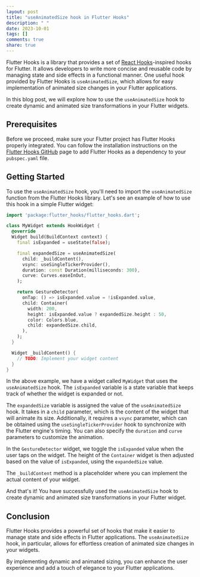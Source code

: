 ```yaml
---
layout: post
title: "useAnimatedSize hook in Flutter Hooks"
description: " "
date: 2023-10-01
tags: []
comments: true
share: true
---
```


Flutter Hooks is a library that provides a set of [React Hooks](https://reactjs.org/docs/hooks-intro.html)-inspired hooks for Flutter. It allows developers to write more concise and reusable code by managing state and side effects in a functional manner. One useful hook provided by Flutter Hooks is `useAnimatedSize`, which allows for easy implementation of animated size changes in your Flutter applications.

In this blog post, we will explore how to use the `useAnimatedSize` hook to create dynamic and animated size transformations in your Flutter widgets.

## Prerequisites

Before we proceed, make sure your Flutter project has Flutter Hooks properly integrated. You can follow the installation instructions on the [Flutter Hooks GitHub](https://github.com/rrousselGit/flutter_hooks) page to add Flutter Hooks as a dependency to your `pubspec.yaml` file.

## Getting Started

To use the `useAnimatedSize` hook, you'll need to import the `useAnimatedSize` function from the Flutter Hooks library. Let's see an example of how to use this hook in a simple Flutter widget:

```dart
import 'package:flutter_hooks/flutter_hooks.dart';

class MyWidget extends HookWidget {
  @override
  Widget build(BuildContext context) {
    final isExpanded = useState(false);

    final expandedSize = useAnimatedSize(
      child: _buildContent(),
      vsync: useSingleTickerProvider(),
      duration: const Duration(milliseconds: 300),
      curve: Curves.easeInOut,
    );

    return GestureDetector(
      onTap: () => isExpanded.value = !isExpanded.value,
      child: Container(
        width: 200,
        height: isExpanded.value ? expandedSize.height : 50,
        color: Colors.blue,
        child: expandedSize.child,
      ),
    );
  }

  Widget _buildContent() {
    // TODO: Implement your widget content
  }
}
```

In the above example, we have a widget called `MyWidget` that uses the `useAnimatedSize` hook. The `isExpanded` variable is a state variable that keeps track of whether the widget is expanded or not.

The `expandedSize` variable is assigned the value of the `useAnimatedSize` hook. It takes in a `child` parameter, which is the content of the widget that will animate its size. Additionally, it requires a `vsync` parameter, which can be obtained using the `useSingleTickerProvider` hook to synchronize with the Flutter engine's timing. You can also specify the `duration` and `curve` parameters to customize the animation.

In the `GestureDetector` widget, we toggle the `isExpanded` value when the user taps on the widget. The height of the `Container` widget is then adjusted based on the value of `isExpanded`, using the `expandedSize` value.

The `_buildContent` method is a placeholder where you can implement the actual content of your widget.

And that's it! You have successfully used the `useAnimatedSize` hook to create dynamic and animated size transformations in your Flutter widget.

## Conclusion

Flutter Hooks provides a powerful set of hooks that make it easier to manage state and side effects in Flutter applications. The `useAnimatedSize` hook, in particular, allows for effortless creation of animated size changes in your widgets.

By implementing dynamic and animated sizing, you can enhance the user experience and add a touch of elegance to your Flutter applications.